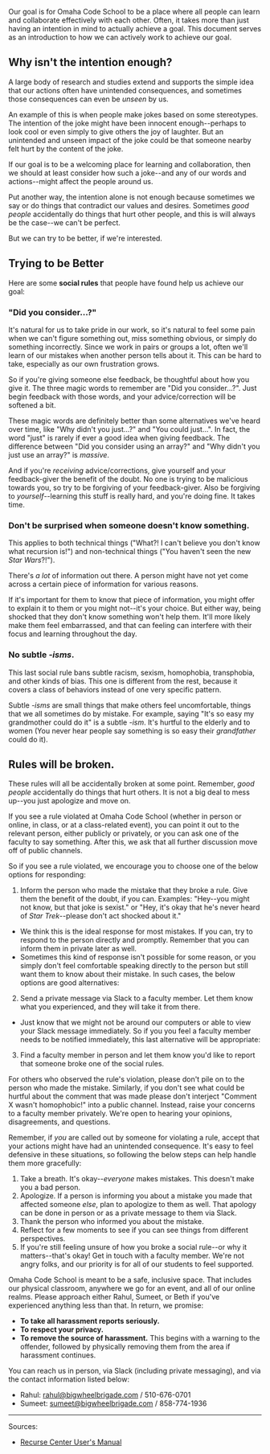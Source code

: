 Our goal is for Omaha Code School to be a place where all people can learn and collaborate effectively with each other. Often, it takes more than just having an intention in mind to actually achieve a goal. This document serves as an introduction to how we can actively work to achieve our goal.

## Why isn't the intention enough?

A large body of research and studies extend and supports the simple idea that our actions often have unintended consequences, and sometimes those consequences can even be _unseen_ by us.

An example of this is when people make jokes based on some stereotypes. The intention of the joke might have been innocent enough--perhaps to look cool or even simply to give others the joy of laughter. But an unintended and unseen impact of the joke could be that someone nearby felt hurt by the content of the joke.

If our goal is to be a welcoming place for learning and collaboration, then we should at least consider how such a joke--and any of our words and actions--might affect the people around us.

Put another way, the intention alone is not enough because sometimes we say or do things that contradict our values and desires. Sometimes _good people_ accidentally do things that hurt other people, and this is will always be the case--we can't be perfect.

But we can try to be better, if we're interested.

## Trying to be Better

Here are some **social rules** that people have found help us achieve our goal:

### "Did you consider...?"

It's natural for us to take pride in our work, so it's natural to feel some pain when we can't figure something out, miss something obvious, or simply do something incorrectly. Since we work in pairs or groups a lot, often we'll learn of our mistakes when another person tells about it. This can be hard to take, especially as our own frustration grows.

So if you're giving someone else feedback, be thoughtful about how you give it. The three magic words to remember are "Did you consider...?". Just begin feedback with those words, and your advice/correction will be softened a bit.

These magic words are definitely better than some alternatives we've heard over time, like "Why didn't you just...?" and "You could just...". In fact, the word "just" is rarely if ever a good idea when giving feedback. The difference between "Did you consider using an array?" and "Why didn't you just use an array?" is _massive_.

And if you're _receiving_ advice/corrections, give yourself and your feedback-giver the benefit of the doubt. No one is trying to be malicious towards you, so try to be forgiving of your feedback-giver. Also be forgiving to _yourself_--learning this stuff is really hard, and you're doing fine. It takes time.

### Don't be surprised when someone doesn't know something.

This applies to both technical things ("What?! I can't believe you don't know what recursion is!") and non-technical things ("You haven't seen the new _Star Wars_?!").

There's _a lot_ of information out there. A person might have not yet come across a certain piece of information for various reasons.

If it's important for them to know that piece of information, you might offer to explain it to them or you might not--it's your choice. But either way, being shocked that they don't know something won't help them. It'll more likely make them feel embarrassed, and that can feeling can interfere with their focus and learning throughout the day.

### No subtle _-isms_.

This last social rule bans subtle racism, sexism, homophobia, transphobia, and other kinds of bias. This one is different from the rest, because it covers a class of behaviors instead of one very specific pattern.

Subtle _-isms_ are small things that make others feel uncomfortable, things that we all sometimes do by mistake. For example, saying "It's so easy my grandmother could do it" is a subtle _-ism_. It's hurtful to the elderly and to women (You never hear people say something is so easy their _grandfather_ could do it).

## Rules will be broken.

These rules will all be accidentally broken at some point. Remember, _good people_ accidentally do things that hurt others. It is not a big deal to mess up--you just apologize and move on.

If you see a rule violated at Omaha Code School (whether in person or online, in class, or at a class-related event), you can point it out to the relevant person, either publicly or privately, or you can ask one of the faculty to say something. After this, we ask that all further discussion move off of public channels.

So if you see a rule violated, we encourage you to choose one of the below options for responding:

1. Inform the person who made the mistake that they broke a rule. Give them the benefit of the doubt, if you can. Examples: "Hey--you might not know, but that joke is sexist." or "Hey, it's okay that he's never heard of _Star Trek_--please don't act shocked about it."
  - We think this is the ideal response for most mistakes. If you can, try to respond to the person directly and promptly. Remember that you can inform them in private later as well.
  - Sometimes this kind of response isn't possible for some reason, or you simply don't feel comfortable speaking directly to the person but still want them to know about their mistake. In such cases, the below options are good alternatives:
2. Send a private message via Slack to a faculty member. Let them know what you experienced, and they will take it from there.
  - Just know that we might not be around our computers or able to view your Slack message immediately. So if you you feel a faculty member needs to be notified immediately, this last alternative will be appropriate:
3. Find a faculty member in person and let them know you'd like to report that someone broke one of the social rules.

For others who observed the rule's violation, please don't pile on to the person who made the mistake. Similarly, if you don't see what could be hurtful about the comment that was made please don't interject "Comment X wasn't homophobic!" into a public channel. Instead, raise your concerns to a faculty member privately. We're open to hearing your opinions, disagreements, and questions.

Remember, if _you_ are called out by someone for violating a rule, accept that your actions might have had an unintended consequence. It's easy to feel defensive in these situations, so following the below steps can help handle them more gracefully:

1. Take a breath. It's okay--_everyone_ makes mistakes. This doesn't make you a bad person.
2. Apologize. If a person is informing you about a mistake you made that affected someone _else_, plan to apologize to them as well. That apology can be done in person or as a private message to them via Slack.
3. Thank the person who informed you about the mistake.
4. Reflect for a few moments to see if you can see things from different perspectives.
5. If you're still feeling unsure of how you broke a social rule--or why it matters--that's okay! Get in touch with a faculty member. We're not angry folks, and our priority is for all of our students to feel supported.

Omaha Code School is meant to be a safe, inclusive space. That includes our physical classroom, anywhere we go for an event, and all of our online realms. Please approach either Rahul, Sumeet, or Beth if you've experienced anything less than that. In return, we promise:

- **To take all harassment reports seriously.**
- **To respect your privacy.**
- **To remove the source of harassment.** This begins with a warning to the offender,  followed by physically removing them from the area if harassment continues.

You can reach us in person, via Slack (including private messaging), and via the contact information listed below:

- Rahul: rahul@bigwheelbrigade.com / 510-676-0701
- Sumeet: sumeet@bigwheelbrigade.com / 858-774-1936

---

Sources:

- [Recurse Center User's Manual](https://www.recurse.com/manual)